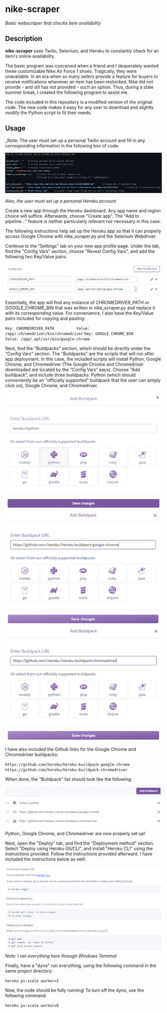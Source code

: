 nike-scraper
=====

_Basic webscraper that checks item availability_

Description
-----------

**nike-scraper** uses Twilio, Selenium, and Heroku to constantly check for an
item's online availability.

The basic program was conceived when a friend and I desperately wanted these 
customizable Nike Air Force 1 shoes. Tragically, they were unavailable. In an
era when so many sellers provide a feature for buyers to receive notifications 
whenever an item has been restocked, Nike did not provide - and stil has not
provided - such an option. Thus, during a stale summer break, I created the
following program to assist me.

The code included in this repository is a modified version of the original code.
The new code makes it easy for any user to download and slightly modify the 
Python script to fit their needs.

Usage
-----

_Note: The user must set up a personal Twilio account and fill in any 
corresponding information in the following box of code:

![Screenshot of code where extra information must be filled in](img/fillincode.png)

_Also, the user must set up a personal Heroku account._

Create a new app through the Heroku dashboard. Any app name and region choice will
suffice. Afterwards, choose "Create app". The "Add to pipeline..." feature is
neither particularly relevant nor necessary in this case.

The following instructions help set up the Heroku app so that it can properly access
Google Chrome with nike_scraper.py and the Selenium Webdriver.

Continue to the "Settings" tab on your new app profile page. Under
the tab, find the "Config Vars" section, choose "Reveal Config Vars", and add the 
following two Key/Value pairs:

![Screenshot of Heroku Config Vars](img/keyvalue.png)

Essentially, the app will find any instance of CHROMEDRIVER_PATH or GOOGLE_CHROME_BIN
that was written in nike_scraper.py and replace it with its corresponding value. For
convenience, I also have the Key/Value pairs included for copying and pasting:

`Key: CHROMEDRIVER_PATH          Value: /app/.chromedriver/bin/chromedriver`
`Key: GOOGLE_CHROME_BIN          Value: /app/.apt/usr/bin/google-chrome`

Next, find the "Buildpacks" section, which should be directly under the "Config
Vars" section. The "Buildpacks" are the scripts that will run after app deployment.
In this case, the included scripts will install Python, Google Chrome, and Chromedriver
(The Google Chrome and Chromedriver downloaded are located by the "Config Vars" keys). 
Choose "Add buildpack", and include three buildpacks: Python (which should conveniently 
be an "officially supported" buildpack that the user can simply click on), Google 
Chrome, and Chromedriver.

![Screenshot of Heroku Python Buildpack](img/pythonbuildpack.png)
![Screenshot of Heroku Google Chrome Buildpack](img/googlechromebuildpack.png)
![Screenshot of Heroku Chromedriver Buildpack](img/chromedriverbuildpack.png)

I have also included the Github links for the Google Chrome and Chromedriver buildpacks:

`https://github.com/heroku/heroku-buildpack-google-chrome`
`https://github.com/heroku/heroku-buildpack-chromedriver`

When done, the "Buildpack" list should look like the following:

![Screenshot of Heroku Buildpacks](img/buildpack.png)

Python, Google Chrome, and Chromedriver are now properly set up!

Next, open the "Deploy" tab, and find the "Deployment method" section. Select "Deploy
using Heroku Git/CLI", and install "Heroku CLI" using the instructions provided. Follow
the instructions provided afterward. I have included the instructions below as well:

![Screenshot of Heroku Git instructions](img/herokugitinstruct.png)
_Note: I ran everything here through Windows Terminal_

Finally, have a "dyno" run everything, using the following command in the same project
directory:

`heroku ps:scale worker=1`

Now, the code should be fully running! To turn off the dyno, use the following command:

`heroku ps:scale worker=0`


